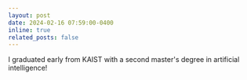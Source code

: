 ```yaml
---
layout: post
date: 2024-02-16 07:59:00-0400
inline: true
related_posts: false
---
```


I graduated early from KAIST with a second master's degree in artificial intelligence!
